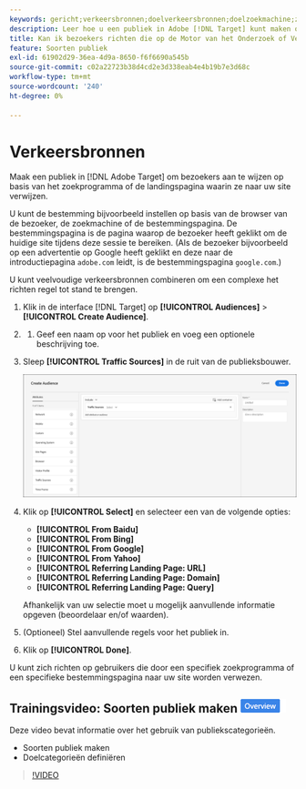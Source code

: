 ```yaml
---
keywords: gericht;verkeersbronnen;doelverkeersbronnen;doelzoekmachine;zoekengine;landingspagina;doellandingspagina;bestemmingspagina;doorvoerpagina
description: Leer hoe u een publiek in Adobe [!DNL Target] kunt maken om bezoekers als doel in te stellen op basis van het zoekprogramma of de bestemmingspagina die naar uw site verwijst.
title: Kan ik bezoekers richten die op de Motor van het Onderzoek of Verwijzende Plaats worden gebaseerd?
feature: Soorten publiek
exl-id: 61902d29-36ea-4d9a-8650-f6f6690a545b
source-git-commit: c02a22723b38d4cd2e3d338eab4e4b19b7e3d68c
workflow-type: tm+mt
source-wordcount: '240'
ht-degree: 0%

---
```


# Verkeersbronnen

Maak een publiek in [!DNL Adobe Target] om bezoekers aan te wijzen op basis van het zoekprogramma of de landingspagina waarin ze naar uw site verwijzen.

U kunt de bestemming bijvoorbeeld instellen op basis van de browser van de bezoeker, de zoekmachine of de bestemmingspagina. De bestemmingspagina is de pagina waarop de bezoeker heeft geklikt om de huidige site tijdens deze sessie te bereiken. (Als de bezoeker bijvoorbeeld op een advertentie op Google heeft geklikt en deze naar de introductiepagina `adobe.com` leidt, is de bestemmingspagina `google.com`.)

U kunt veelvoudige verkeersbronnen combineren om een complexe het richten regel tot stand te brengen.

1. Klik in de interface [!DNL Target] op **[!UICONTROL Audiences]** > **[!UICONTROL Create Audience]**.
1. 
   1. Geef een naam op voor het publiek en voeg een optionele beschrijving toe.
1. Sleep **[!UICONTROL Traffic Sources]** in de ruit van de publieksbouwer.

   ![](assets/target_traffic_source.png)

1. Klik op **[!UICONTROL Select]** en selecteer een van de volgende opties:

   * **[!UICONTROL From Baidu]**
   * **[!UICONTROL From Bing]**
   * **[!UICONTROL From Google]**
   * **[!UICONTROL From Yahoo]**
   * **[!UICONTROL Referring Landing Page: URL]**
   * **[!UICONTROL Referring Landing Page: Domain]**
   * **[!UICONTROL Referring Landing Page: Query]**

   Afhankelijk van uw selectie moet u mogelijk aanvullende informatie opgeven (beoordelaar en/of waarden).

1. (Optioneel) Stel aanvullende regels voor het publiek in.
1. Klik op **[!UICONTROL Done]**.

U kunt zich richten op gebruikers die door een specifiek zoekprogramma of een specifieke bestemmingspagina naar uw site worden verwezen.

## Trainingsvideo: Soorten publiek maken ![Overzichtsbadge](/help/assets/overview.png)

Deze video bevat informatie over het gebruik van publiekscategorieën.

* Soorten publiek maken
* Doelcategorieën definiëren

>[!VIDEO](https://video.tv.adobe.com/v/17392)
